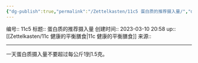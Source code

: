 ```yaml
---
{"dg-publish":true,"permalink":"/Zettelkasten/11c5 蛋白质的推荐摄入量/","dgPassFrontmatter":true}
---
```


编号:: 11c5
标题:: 蛋白质的推荐摄入量
创建时间:: 2023-03-10 20:58
up:: [[Zettelkasten/11c 健康的平衡膳食\|11c 健康的平衡膳食]]
来源:: 

---
一天蛋白质摄入量不要超过每公斤1到1.5克。